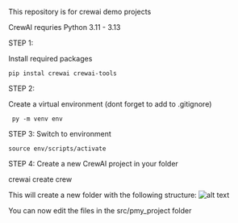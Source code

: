 This repository is for crewai demo projects

CrewAI requries Python 3.11 - 3.13

STEP 1: 

Install required packages

```pip instal crewai crewai-tools```

STEP 2: 

Create a virtual environment (dont forget to add to .gitignore)

``` py -m venv env```

STEP 3: 
Switch to environment

```source env/scripts/activate```

STEP 4:
Create a new CrewAI project in your folder

crewai create crew <project name>

This will create a new folder with the following structure: 
![alt text](image.png)

You can now edit the files in the src/pmy_project folder